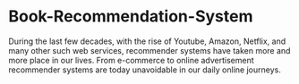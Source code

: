 # Book-Recommendation-System
During the last few decades, with the rise of Youtube, Amazon, Netflix, and many other such web services, recommender systems have taken more and more place in our lives. From e-commerce to online advertisement recommender systems are today unavoidable in our daily online journeys.
